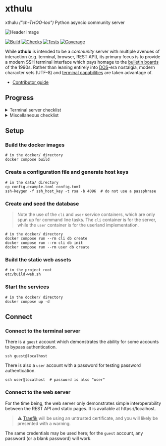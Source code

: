 # xthulu

xthulu _("ch-THOO-loo")_ Python asyncio community server

![Header image](https://github.com/haliphax/xthulu/raw/assets/xthulu.jpg)

[![Build](https://img.shields.io/github/actions/workflow/status/haliphax/xthulu/docker-build.yml?label=Build)](https://github.com/haliphax/xthulu/actions/workflows/docker-build.yml)
[![Checks](https://img.shields.io/github/actions/workflow/status/haliphax/xthulu/checks.yml?label=Checks)](https://github.com/haliphax/xthulu/actions/workflows/checks.yml)
[![Tests](https://img.shields.io/github/actions/workflow/status/haliphax/xthulu/tests.yml?label=Tests)](https://github.com/haliphax/xthulu/actions/workflows/tests.yml)
[![Coverage](https://img.shields.io/coverallsCoverage/github/haliphax/xthulu?label=Coverage)](https://coveralls.io/github/haliphax/xthulu)

While **xthulu** is intended to be a _community_ server with multiple avenues of
interaction (e.g. terminal, browser, REST API), its primary focus is to provide
a modern SSH terminal interface which pays homage to the [bulletin boards][] of
the 1990s. Rather than leaning entirely into [DOS][]-era nostalgia, modern
character sets (UTF-8) and [terminal capabilities][] are taken advantage of.

- [Contributor guide][]

## Progress

<details>
<summary>Terminal server checklist</summary>

### Terminal server

- [x] SSH server ([AsyncSSH][])
  - [x] Password authentication
  - [x] Guest (no-auth) users
  - [ ] Key authentication
- [x] PROXY v1 support
- [ ] SCP subsystem
- [ ] SFTP subsystem
- [x] Composite userland script stack
  - [x] Goto
  - [x] Gosub
  - [x] Exception handling
- [x] Terminal library ([rich][])
  - [x] Adapt for SSH session usage
- [ ] UI components ([textual][])
  - [x] Adapt for SSH session usage
  - [ ] File browser
  - [ ] Message interface
- [ ] Door games
  - [x] Subprocess redirect for terminal apps
  - [ ] Dropfile generators
    - [ ] `DOOR.SYS`
    - [ ] `DORINFOx.DEF`

</details>

<details>
<summary>Miscellaneous checklist</summary>

### Miscellaneous

- [x] Container proxy ([Traefik][])
- [x] HTTP server ([uvicorn][])
  - [x] Basic authentication
  - [x] Web framework ([FastAPI][])
    - [x] Composite userland
  - [x] Static files
- [ ] IPC
  - [x] Session events queue
  - [x] Methods for manipulating queue (querying specific events, etc.)
  - [ ] Can target other sessions and send them events (gosub/goto, chat
        requests, IM, etc.)
  - [ ] Server events queue (IPC coordination, etc.)
  - [x] Locks (IPC semaphore)
  - [ ] Global IPC (CLI, web, etc.) via Redis PubSub
- [ ] Data layer
  - [x] PostgreSQL for data
  - [x] Asynchronous ORM ([GINO][])
  - [x] User model
  - [ ] Message bases
  - [ ] Simple pickle table for miscellaneous data storage?

</details>

## Setup

### Build the docker images

```shell
# in the docker/ directory
docker compose build
```

### Create a configuration file and generate host keys

```shell
# in the data/ directory
cp config.example.toml config.toml
ssh-keygen -f ssh_host_key -t rsa -b 4096  # do not use a passphrase
```

### Create and seed the database

> Note the use of the `cli` and `user` service containers, which are only spun
> up for command line tasks. The `cli` container is for the server, while the
> `user` container is for the userland implementation.

```shell
# in the docker/ directory
docker compose run --rm cli db create
docker compose run --rm cli db init
docker compose run --rm user db create
```

### Build the static web assets

```shell
# in the project root
etc/build-web.sh
```

### Start the services

```shell
# in the docker/ directory
docker compose up -d
```

## Connect

### Connect to the terminal server

There is a `guest` account which demonstrates the ability for some accounts to
bypass authentication.

```shell
ssh guest@localhost
```

There is also a `user` account with a password for testing password
authentication.

```shell
ssh user@localhost  # password is also "user"
```

### Connect to the web server

For the time being, the web server only demonstrates simple interoperability
between the REST API and static pages. It is available at https://localhost.

> ⚠️ [Traefik][] will be using an untrusted certificate, and you will likely be
> presented with a warning.

The same credentials may be used here; for the `guest` account, any password (or
a blank password) will work.

[asyncssh]: https://asyncssh.readthedocs.io/en/latest/
[blessed]: https://blessed.readthedocs.io/en/latest/intro.html
[bulletin boards]: https://archive.org/details/BBS.The.Documentary
[contributor guide]: ./CONTRIBUTING.md
[dos]: https://en.wikipedia.org/wiki/MS-DOS
[fastapi]: https://fastapi.tiangolo.com
[gino]: https://python-gino.org
[rich]: https://rich.readthedocs.io/en/latest/
[terminal capabilities]: https://en.wikipedia.org/wiki/Terminal_capabilities
[textual]: https://github.com/Textualize/textual
[traefik]: https://traefik.io/traefik
[uvicorn]: https://www.uvicorn.org
